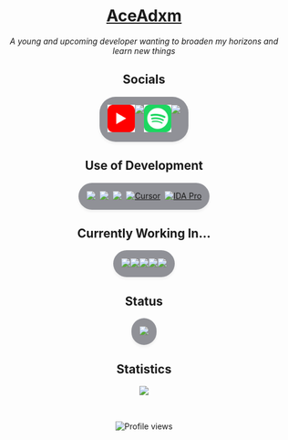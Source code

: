<!-- markdownlint-disable-file MD001 MD033 -->
<h1 align="center"><a href="https://github.com/AceAdxm">AceAdxm</a></h1>
<p align="center"><em>A young and upcoming developer wanting to broaden my horizons and learn new things</em></p>

<div align="center" style="margin-block: 1.5em">
  <h2>Socials</h2>
  <div style="background-color: #282A3682; border-radius: 2em; padding: 1em; display: flex; justify-content: center; width: fit-content; box-shadow: 0px 3px 5px #00000010">
    <a href="https://youtube.com/@aceadxm"><img width="48px" src="https://github.com/xifil/xifil/blob/master/assets/png/youtube.png?raw=true" /></a>
    <a href="https://www.instagram.com/adxm.fr/"><img src="https://skillicons.dev/icons?i=instagram&theme=dark" /></a>
    <a href="https://open.spotify.com/user/kqsp3sgj9kxxrrjsnxwnda61u"><img width="48px" src="https://github.com/xifil/xifil/blob/master/assets/png/spotify.png?raw=true" /></a>
    <a href="https://discord.com/users/1368742913760301100/"><img src="https://skillicons.dev/icons?i=discord&theme=dark" /></a>
  </div>

<!-- Use of Development Section -->
<div align="center" style="margin-block: 1.5em">
  <h2>Use of Development</h2>
  <div style="background-color: #282A3682; border-radius: 2em; padding: 1em; display: flex; justify-content: center; flex-wrap: wrap; width: fit-content; box-shadow: 0px 3px 5px #00000010; gap: 0.5em;">
    <a href="https://atom.io/"><img src="https://skillicons.dev/icons?i=atom&theme=dark" /></a>
    <a href="https://code.visualstudio.com/"><img src="https://skillicons.dev/icons?i=vscode&theme=dark" /></a>
    <a href="https://supabase.com/"><img src="https://skillicons.dev/icons?i=supabase&theme=dark" /></a>
    <a href="https://cursor.sh/"><img width="48px" src="https://api.iconify.design/ph/cursor-fill.svg?color=white" title="Cursor" /></a>
    <a href="https://www.hex-rays.com/products/ida/index.shtml">
      <img width="48px" src="https://software-sources.com/wp-content/uploads/2018/05/IDA-Pro.png" alt="IDA Pro" title="IDA Pro" />
    </a>
  </div>
</div>


  <h2>Currently Working In...</h2>
  <div style="background-color: #282A3682; border-radius: 2em; padding: 1em; display: flex; justify-content: center; width: fit-content; box-shadow: 0px 3px 5px #00000010">
    <a href="https://en.wikipedia.org/wiki/Python_(programming_language)"><img src="https://skillicons.dev/icons?i=py&theme=dark" /></a>
    <a href="https://en.wikipedia.org/wiki/HTML"><img src="https://skillicons.dev/icons?i=html&theme=dark" /></a>
    <a href="https://en.wikipedia.org/wiki/CSS"><img src="https://skillicons.dev/icons?i=css&theme=dark" /></a>
    <a href="https://en.wikipedia.org/wiki/TypeScript"><img src="https://skillicons.dev/icons?i=ts&theme=dark" /></a>
    <a href="https://en.wikipedia.org/wiki/JavaScript"><img src="https://skillicons.dev/icons?i=js&theme=dark" /></a>
  </div>

  <h2>Status</h2>
  <div style="background-color: #282A3682; border-radius: 2em; padding: 1em; display: flex; justify-content: center; width: fit-content; box-shadow: 0px 3px 5px #00000010">
    <a href="https://discord.com/users/1368742913760301100">
      <img src="https://lanyard.cnrad.dev/api/1368742913760301100?borderRadius=10px&animated=:true&bg=000000FF&idleMessage=Just+chillin%27" />
    </a>
  </div>

  <h2>Statistics</h2>
  <img src="https://github-readme-stats.vercel.app/api/top-langs?username=AceAdxm&theme=midnight-purple&layout=compact&hide_border=true&langs_count=14">
  <h2></h2>
  <img style="margin-top: 1em" src="https://komarev.com/ghpvc/?username=AceAdxm&style=plastic&color=000000&label=Profile+views" alt="Profile views" />
</div>







<!--
**AceAdxm/AceAdxm** is a ✨ _special_ ✨ repository because its `README.md` (this file) appears on your GitHub profile.

Here are some ideas to get you started:

- 🔭 I’m currently working on ...
- 🌱 I’m currently learning ...
- 👯 I’m looking to collaborate on ...
- 🤔 I’m looking for help with ...
- 💬 Ask me about ...
- 📫 How to reach me: ...
- 😄 Pronouns: ...
- ⚡ Fun fact: ...
-->
